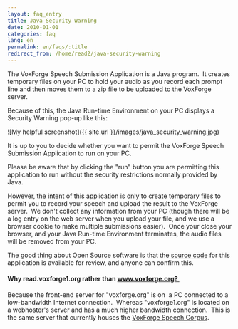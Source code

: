 ```yaml
---
layout: faq_entry
title: Java Security Warning
date: 2010-01-01
categories: faq
lang: en
permalink: en/faqs/:title
redirect_from: /home/read2/java-security-warning
---
```


The VoxForge Speech Submission Application is a Java program.  It creates temporary files on your PC to hold your audio as you record each prompt line and then moves them to a zip file to be uploaded to the VoxForge server. 

Because of this, the Java Run-time Environment on your PC displays a Security Warning pop-up like this:

![My helpful screenshot]({{ site.url }}/images/java_security_warning.jpg)

It is up to you to decide whether you want to permit the VoxForge Speech Submission Application to run on your PC. 

Please be aware that by clicking the "run" button you are permitting this application to run without the security restrictions normally provided by Java.

However, the intent of this application is only to create temporary files to permit you to record your speech and upload the result to the VoxForge server.  We don't collect any information from your PC (though there will be a log entry on the web server when you upload your file, and we use a browser cookie to make multiple submissions easier).  Once your close your browser, and your Java Run-time Environment terminates, the audio files will be removed from your PC. 

The good thing about Open Source software is that the [source code] for this application is available for review, and anyone can confirm this.

#### Why read.voxforge1.org rather than www.voxforge.org? 

Because the front-end server for "voxforge.org" is on  a PC connected to a low-bandwidth Internet connection.  Whereas "voxforge1.org" is located on a webhoster's server and has a much higher bandwidth connection.  This is the same server that currently houses the [VoxForge Speech Corpus].

  [Java Applet]: /home/docs/faq/faq/what-is-a-java-applet
  [source code]: http://www.dev.voxforge.org/projects/Main/browser/Trunk/SpeechSubmission/VFSpeechSubmission/java/src/speechrecorder
  [VoxForge Speech Corpus]: http://www.repository.voxforge1.org/downloads/SpeechCorpus/Trunk/

